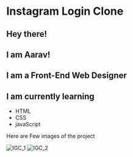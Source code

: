 # Instagram Login Clone

## Hey there!
## I am Aarav!

## I am a Front-End Web Designer
## I am currently learning
- HTML
-  CSS
-  javaScript

  
Here are Few images of the project





![IGC_1](https://github.com/user-attachments/assets/78b92bfb-a365-489f-b3b1-b4d0df3a6e8d)
![IGC_2](https://github.com/user-attachments/assets/6fa29c81-9195-452e-8f72-60d201f05341)




